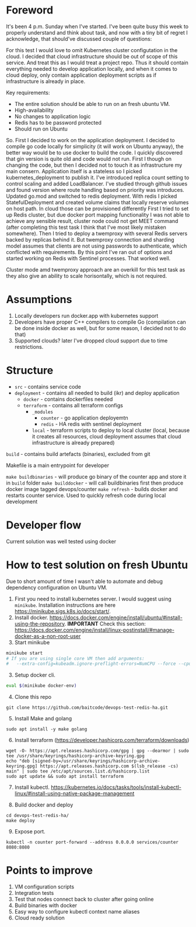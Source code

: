 # Foreword

It's been 4 p.m. Sunday when I've started. I've been quite busy this week to properly understand and think about task, and now 
with a tiny bit of regret I acknowledge, that should've discussed couple of questions:

For this test I would love to omit Kubernetes cluster configutation in the cloud. I decided that cloud infrastructure should be out of scope of this service.
And treat this as I would treat a project repo. Thus it should contain everything needed to develop application locally, and when it comes to cloud deploy, 
only contain application deployment scripts as if infrastructure is already in place.

Key requirements:
- The entire solution should be able to run on an fresh ubuntu VM.
- High-availability
- No changes to application logic
- Redis has to be password protected
- Should run on Ubuntu 

So. First I decided to work on the application deployment. I decided to compile go code locally for simplicity (it will work on Ubuntu anyway), 
the better way would be to use docker to build the code.
I quickly discovered that gin version is quite old and code would not run. First I though on changing the code, but then I decided not to touch it as infrastructure my main consern.
Application itself is a stateless so I picked kubernetes_deployment to publish it. I've introduced replica count setting to control scaling and added LoadBalancer.
I've studied through github issues and found version where route handling based on priority was introduces. Updated go.mod and switched to redis deployment.
With redis I picked StatefulDeployment and created volume claims that locally reserve volumes on host path. In cloud those can be provisioned differently
First I tried to set up Redis cluster, but due docker port mapping functionality I was not able to achieve any sensible result, cluster node could not get MEET command (after completing this test task I think that I've most likely mistaken somewhere). 
Then I tried to deploy a twemproxy with several Redis servers backed by replicas behind it. But twemproxy connection and sharding model assumes that clients are not using passwords to authenticate, which conflicted with requirements.
By this point I've ran out of options and started working on Redis with Sentinel processes. That worked well. 

Cluster mode amd twemproxy approach are an overkill for this test task as they also give an ability to scale horisontally, which is not required.

# Assumptions

1. Locally developers run docker.app with kubernetes support
2. Developers have proper C++ compilers to compile Go (compilation can be done inside docker as well, but for some reason, I decided not to do that)
3. Supported clouds? later I've dropped cloud support due to time restrictions.

# Structure

* `src` - contains service code
* `deployment` - contains all needed to build (ikr) and deploy application
    * `docker` - contains dockerfiles needed
    * `terraform` - contains all terraform configs
        * `_modules` 
            * `counter` - go application deployemtn
            * `redis` - HA redis with sentinel deployment
        * `local` - terraform scripts to deploy to local cluster (local, because it creates all resources, cloud deployment assumes that cloud infrastructure is already prepared)

`build` - contains build artefacts (binaries), excluded from git

Makefile is a main entrypoint for developer

`make buildbinaries` - will produce go binary of the counter app and store it in `build` folder
`make builddocker` - will call buildbinaries first then produce docker image tagged devops/counter
`make refresh` - builds docker and restarts counter service. Used to quickly refresh code during local development

# Developer flow

Current solution was well tested using docker

# How to test solution on fresh Ubuntu

Due to short amount of time I wasn't able to automate and debug dependency configuration on Ubuntu VM. 

1) First you need to install kubernetes server. I would suggest using `minikube`. Installation instructions are here https://minikube.sigs.k8s.io/docs/start/.
2) Install docker. https://docs.docker.com/engine/install/ubuntu/#install-using-the-repository. 
__IMPORTANT__ Check this section: https://docs.docker.com/engine/install/linux-postinstall/#manage-docker-as-a-non-root-user
3) Start minikube

```bash
minikube start 
# If you are using single core VM then add arguments:
#   --extra-config=kubeadm.ignore-preflight-errors=NumCPU --force --cpus=1
```

3) Setup docker cli.
```bash
eval $(minikube docker-env)
```

4) Clone this repo
```
git clone https://github.com/baitcode/devops-test-redis-ha.git
```

5) Install Make and golang
```
sudo apt install -y make golang
```

6) Install terraform (https://developer.hashicorp.com/terraform/downloads)
```
wget -O- https://apt.releases.hashicorp.com/gpg | gpg --dearmor | sudo tee /usr/share/keyrings/hashicorp-archive-keyring.gpg
echo "deb [signed-by=/usr/share/keyrings/hashicorp-archive-keyring.gpg] https://apt.releases.hashicorp.com $(lsb_release -cs) main" | sudo tee /etc/apt/sources.list.d/hashicorp.list
sudo apt update && sudo apt install terraform
```
7) Install kubectl. https://kubernetes.io/docs/tasks/tools/install-kubectl-linux/#install-using-native-package-management

8) Build docker and deploy
```
cd devops-test-redis-ha/
make deploy
```

9) Expose port.
```
kubectl -n counter port-forward --address 0.0.0.0 services/counter 8080:8080
```

# Points to improve

1) VM configuration scripts
2) Integration tests
3) Test that nodes connect back to cluster after going online
4) Build binaries with docker
5) Easy way to configure kubectl context name aliases
6) Cloud ready solution